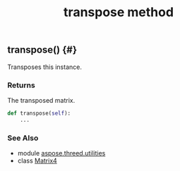 ﻿---
title: transpose method
second_title: Aspose.3D for Python via .NET API References
description: 
type: docs
weight: 120
url: /python-net/aspose.threed.utilities/matrix4/transpose/
is_root: false
---

## transpose() {#}

Transposes this instance.

### Returns 


The transposed matrix.


```python
def transpose(self):
    ...
```





### See Also
* module [aspose.threed.utilities](../../)
* class [Matrix4](/3d/python-net/aspose.threed.utilities/matrix4)
